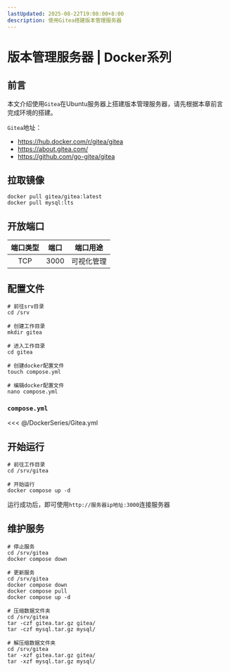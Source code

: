 ```yaml
---
lastUpdated: 2025-08-22T19:08:00+8:00
description: 使用Gitea搭建版本管理服务器
---
```


# 版本管理服务器 | Docker系列

## 前言

本文介绍使用`Gitea`在Ubuntu服务器上搭建版本管理服务器，请先根据本章前言完成环境的搭建。

`Gitea`地址：

- <https://hub.docker.com/r/gitea/gitea>
- <https://about.gitea.com/>
- <https://github.com/go-gitea/gitea>

## 拉取镜像

```shell
docker pull gitea/gitea:latest
docker pull mysql:lts
```

## 开放端口

| 端口类型 | 端口  |  端口用途  |
| :------: | :---: | :--------: |
|   TCP    | 3000  | 可视化管理 |

## 配置文件

```shell
# 前往srv目录
cd /srv

# 创建工作目录
mkdir gitea

# 进入工作目录
cd gitea

# 创建docker配置文件
touch compose.yml

# 编辑docker配置文件
nano compose.yml
```

### `compose.yml`

<<< @/DockerSeries/Gitea.yml

## 开始运行

```shell
# 前往工作目录
cd /srv/gitea

# 开始运行
docker compose up -d
```

运行成功后，即可使用`http://服务器ip地址:3000`连接服务器

## 维护服务

```shell
# 停止服务
cd /srv/gitea
docker compose down

# 更新服务
cd /srv/gitea
docker compose down
docker compose pull
docker compose up -d

# 压缩数据文件夹
cd /srv/gitea
tar -czf gitea.tar.gz gitea/
tar -czf mysql.tar.gz mysql/

# 解压缩数据文件夹
cd /srv/gitea
tar -xzf gitea.tar.gz gitea/
tar -xzf mysql.tar.gz mysql/
```
